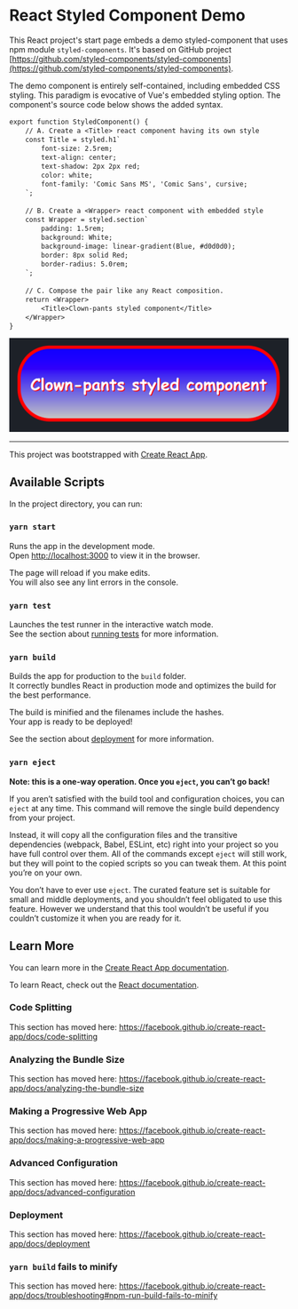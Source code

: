 # React Styled Component Demo
This React project's start page embeds a demo styled-component 
that uses npm module `styled-components`. It's based on GitHub project
[https://github.com/styled-components/styled-components](https://github.com/styled-components/styled-components).

The demo component is entirely self-contained, including embedded 
CSS styling. This paradigm is evocative of Vue's embedded
styling option. 
The component's source code below shows the added syntax.

````
export function StyledComponent() {
    // A. Create a <Title> react component having its own style
    const Title = styled.h1`
        font-size: 2.5rem;
        text-align: center;
        text-shadow: 2px 2px red;
        color: white;
        font-family: 'Comic Sans MS', 'Comic Sans', cursive;
    `;

    // B. Create a <Wrapper> react component with embedded style
    const Wrapper = styled.section`
        padding: 1.5rem;
        background: White;
        background-image: linear-gradient(Blue, #d0d0d0);
        border: 8px solid Red;
        border-radius: 5.0rem;
    `;

    // C. Compose the pair like any React composition.
    return <Wrapper>
        <Title>Clown-pants styled component</Title>
    </Wrapper>
}
````
![doc/styled-component-eg.png](doc/styled-component-eg.png)

-------------
This project was bootstrapped with [Create React App](https://github.com/facebook/create-react-app).

## Available Scripts

In the project directory, you can run:

### `yarn start`

Runs the app in the development mode.<br />
Open [http://localhost:3000](http://localhost:3000) to view it in the browser.

The page will reload if you make edits.<br />
You will also see any lint errors in the console.

### `yarn test`

Launches the test runner in the interactive watch mode.<br />
See the section about [running tests](https://facebook.github.io/create-react-app/docs/running-tests) for more information.

### `yarn build`

Builds the app for production to the `build` folder.<br />
It correctly bundles React in production mode and optimizes the build for the best performance.

The build is minified and the filenames include the hashes.<br />
Your app is ready to be deployed!

See the section about [deployment](https://facebook.github.io/create-react-app/docs/deployment) for more information.

### `yarn eject`

**Note: this is a one-way operation. Once you `eject`, you can’t go back!**

If you aren’t satisfied with the build tool and configuration choices, you can `eject` at any time. This command will remove the single build dependency from your project.

Instead, it will copy all the configuration files and the transitive dependencies (webpack, Babel, ESLint, etc) right into your project so you have full control over them. All of the commands except `eject` will still work, but they will point to the copied scripts so you can tweak them. At this point you’re on your own.

You don’t have to ever use `eject`. The curated feature set is suitable for small and middle deployments, and you shouldn’t feel obligated to use this feature. However we understand that this tool wouldn’t be useful if you couldn’t customize it when you are ready for it.

## Learn More

You can learn more in the [Create React App documentation](https://facebook.github.io/create-react-app/docs/getting-started).

To learn React, check out the [React documentation](https://reactjs.org/).

### Code Splitting

This section has moved here: https://facebook.github.io/create-react-app/docs/code-splitting

### Analyzing the Bundle Size

This section has moved here: https://facebook.github.io/create-react-app/docs/analyzing-the-bundle-size

### Making a Progressive Web App

This section has moved here: https://facebook.github.io/create-react-app/docs/making-a-progressive-web-app

### Advanced Configuration

This section has moved here: https://facebook.github.io/create-react-app/docs/advanced-configuration

### Deployment

This section has moved here: https://facebook.github.io/create-react-app/docs/deployment

### `yarn build` fails to minify

This section has moved here: https://facebook.github.io/create-react-app/docs/troubleshooting#npm-run-build-fails-to-minify
